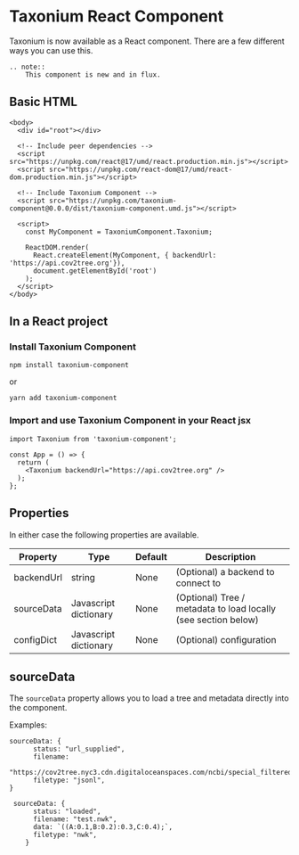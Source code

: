 # Taxonium React Component

Taxonium is now available as a React component. There are a few different ways you can use this.

```{eval-rst}
.. note::
    This component is new and in flux.
```

## Basic HTML

```
<body>
  <div id="root"></div>

  <!-- Include peer dependencies -->
  <script src="https://unpkg.com/react@17/umd/react.production.min.js"></script>
  <script src="https://unpkg.com/react-dom@17/umd/react-dom.production.min.js"></script>

  <!-- Include Taxonium Component -->
  <script src="https://unpkg.com/taxonium-component@0.0.0/dist/taxonium-component.umd.js"></script>

  <script>
    const MyComponent = TaxoniumComponent.Taxonium;

    ReactDOM.render(
      React.createElement(MyComponent, { backendUrl: 'https://api.cov2tree.org'}),
      document.getElementById('root')
    );
  </script>
</body>
```

## In a React project

### Install Taxonium Component

```
npm install taxonium-component
```

or

```
yarn add taxonium-component
```

### Import and use Taxonium Component in your React jsx

```
import Taxonium from 'taxonium-component';

const App = () => {
  return (
    <Taxonium backendUrl="https://api.cov2tree.org" />
  );
};
```

## Properties

In either case the following properties are available.

| Property   | Type                  | Default | Description                                                    |
| ---------- | --------------------- | ------- | -------------------------------------------------------------- |
| backendUrl | string                | None    | (Optional) a backend to connect to                             |
| sourceData | Javascript dictionary | None    | (Optional) Tree / metadata to load locally (see section below) |
| configDict | Javascript dictionary | None    | (Optional) configuration                                       |

## sourceData

The `sourceData` property allows you to load a tree and metadata directly into the component.

Examples:

```
sourceData: {
      status: "url_supplied",
      filename:
        "https://cov2tree.nyc3.cdn.digitaloceanspaces.com/ncbi/special_filtered.jsonl.gz",
      filetype: "jsonl",
}
```

```
 sourceData: {
      status: "loaded",
      filename: "test.nwk",
      data: `((A:0.1,B:0.2):0.3,C:0.4);`,
      filetype: "nwk",
    }
```
